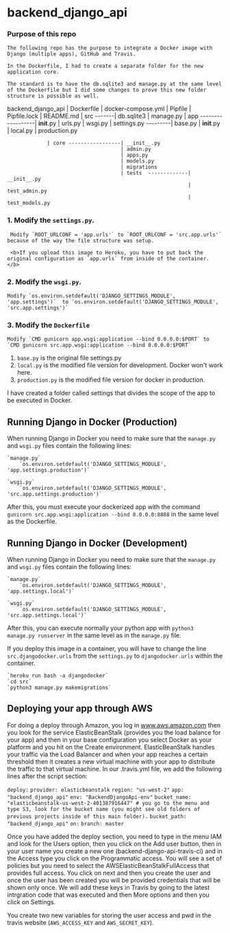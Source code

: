 # backend_django_api

### Purpose of this repo

    The following repo has the purpose to integrate a Docker image with Django (multiple apps), GitHub and Travis. 

    In the Dockerfile, I had to create a separate folder for the new application core.

    The standard is to have the db.sqlite3 and manage.py at the same level of the Dockerfile but I did some changes to prove this new folder structure is possible as well. 
backend_django_api 
    | Dockerfile
    | docker-compose.yml
    | Pipfile
    | Pipfile.lock
    | README.md
    | src -------| db.sqlite3
                 | manage.py
                 | app ------------------| __init__.py
                                         | urls.py
                                         | wsgi.py 
                                         | settings.py ---------| base.py
                                                                | __init__.py
                                                                | local.py
                                                                | production.py

                 | core -----------------| __init__.py
                                         | admin.py
                                         | apps.py
                                         | models.py 
                                         | migrations
                                         | tests  -------------| __init__.py
                                                               | test_admin.py
                                                               | test_models.py




### 1. Modify the `settings.py`.

        
     Modify `ROOT_URLCONF = 'app.urls'` to `ROOT_URLCONF = 'src.app.urls'` because of the way the file structure was setup. 

     <b>If you upload this image to Heroku, you have to put back the original configuration as `app.urls` from inside of the container. </b>


### 2. Modify the `wsgi.py`.

    Modify `os.environ.setdefault('DJANGO_SETTINGS_MODULE', 'app.settings')`  to `os.environ.setdefault('DJANGO_SETTINGS_MODULE', 'src.app.settings')`


### 3. Modify the `Dockerfile`

    Modify `CMD gunicorn app.wsgi:application --bind 0.0.0.0:$PORT` to `CMD gunicorn src.app.wsgi:application --bind 0.0.0.0:$PORT`

1. `base.py` is the original file settings.py
2. `local.py` is the modified file version for development. Docker won't work here.
3. `production.py` is the modified file version for docker in production.

I have created a folder called settings that divides the scope of the app to be executed in Docker.

## Running Django in Docker (Production)

When running Django in Docker you need to make sure that the `manage.py` and `wsgi.py` files contain the following lines:

    `manage.py`
        `os.environ.setdefault('DJANGO_SETTINGS_MODULE', 'app.settings.production')`

    `wsgi.py`
        `os.environ.setdefault('DJANGO_SETTINGS_MODULE', 'src.app.settings.production')`

After this, you must execute your dockerized app with the command `gunicorn src.app.wsgi:application --bind 0.0.0.0:8888` in the same level as the Dockerfile.


## Running Django in Docker (Development)

When running Django in Docker you need to make sure that the `manage.py` and `wsgi.py` files contain the following lines:

    `manage.py`
        `os.environ.setdefault('DJANGO_SETTINGS_MODULE', 'app.settings.local')`

    `wsgi.py`
        `os.environ.setdefault('DJANGO_SETTINGS_MODULE', 'src.app.settings.local')`

After this, you can execute normally your python app with `python3 manage.py runserver` in the same level as in the `manage.py` file.

If you deploy this image in a container, you will have to change the line `src.djangodocker.urls` from the `settings.py` to `djangodocker.urls` within the container. 

    `heroku run bash -a djangodocker`
    `cd src`
    `python3 manage.py makemigrations`

## Deploying your app through AWS

For doing a deploy through Amazon, you log in www.aws.amazon.com then you look for the service ElasticBeanStalk (provides you the load balance for your app) and then in your base configuration you select Docker as your platform and you hit on the Create environment. ElasticBeanStalk handles your traffic via the Load Balancer and when your app reaches a certain threshold then it creates a new virtual machine with your app to distribute the traffic to that virtual machine. In our .travis.yml file, we add the following lines after the script section:

`deploy:`
     `provider: elasticbeanstalk`
     `region: "us-west-2"`
     `app: "backend_django_api"`
     `env: "BackendDjangoApi-env"` 
     `bucket_name: "elasticbeanstalk-us-west-2-401387916447" # you go to the menu and type S3, look for the bucket name (you might see old folders of previous projects inside of this main folder).` 
     `bucket_path: "backend_django_api"` 
     `on:`
             `branch: master`

Once you have added the deploy section, you need to type in the menu IAM and look for the Users option, then you click on the Add user button, then in your user name you create a new one (backend-django-api-travis-ci) and in the Access type you click on the Programmatic access. You will see a set of policies but you need to select the AWSElasticBeanStalkFullAccess that provides full access. You click on next and then you create the user and once the user has been created you will be provided credentials that will be shown only once. We will add these keys in Travis by going to the latest intrgration code that was executed and then  More options and then you click on Settings. 

You create two new variables for storing the user access and pwd in the travis website (`AWS_ACCESS_KEY` and `AWS_SECRET_KEY`).  




